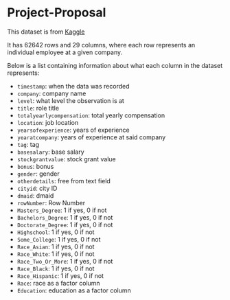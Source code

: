 # Project-Proposal

This dataset is from [Kaggle](https://www.kaggle.com/datasets/jackogozaly/data-science-and-stem-salaries)

It has 62642 rows and 29 columns, where each row represents an individual employee at a given company.

Below is a list containing information about what each column in the dataset represents:

- `timestamp`: when the data was recorded
- `company`: company name
- `level`: what level the observation is at
- `title`: role title
- `totalyearlycompensation`: total yearly compensation
- `location`: job location
- `yearsofexperience`: years of experience
- `yearatcompany`: years of experience at said company
- `tag`: tag
- `basesalary`: base salary
- `stockgrantvalue`: stock grant value
- `bonus`: bonus
- `gender`: gender
- `otherdetails`: free from text field
- `cityid`: city ID
- `dmaid`: dmaid
- `rowNumber`: Row Number
- `Masters_Degree`: 1 if yes, 0 if not
- `Bachelors_Degree`: 1 if yes, 0 if not
- `Doctorate_Degree`: 1 if yes, 0 if not
- `Highschool`: 1 if yes, 0 if not
- `Some_College`: 1 if yes, 0 if not
- `Race_Asian`: 1 if yes, 0 if not
- `Race_White`: 1 if yes, 0 if not
- `Race_Two_Or_More`: 1 if yes, 0 if not
- `Race_Black`: 1 if yes, 0 if not
- `Race_Hispanic`: 1 if yes, 0 if not
- `Race`: race as a factor column
- `Education`: education as a factor column
